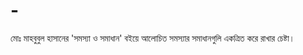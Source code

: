 # -
মোঃ মাহবুবুল হাসানের 'সমস্যা ও সমাধান' বইয়ে আলোচিত সমস্যার সমাধানগুলি একত্রিত করে রাখার চেষ্টা। 
